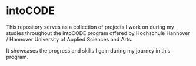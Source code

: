 # intoCODE

This repository serves as a collection of projects I work on during my studies throughout the intoCODE program offered by Hochschule Hannover / Hannover University of Applied Sciences and Arts.

It showcases the progress and skills I gain during my journey in this program.
